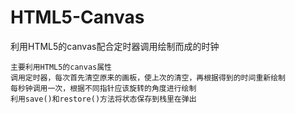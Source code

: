 # HTML5-Canvas
利用HTML5的canvas配合定时器调用绘制而成的时钟

    主要利用HTML5的canvas属性
    调用定时器，每次首先清空原来的画板，使上次的清空，再根据得到的时间重新绘制
    每秒钟调用一次，根据不同指针应该旋转的角度进行绘制
    利用save()和restore()方法将状态保存到栈里在弹出
